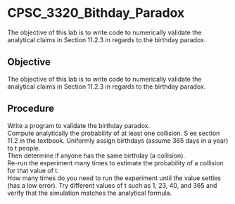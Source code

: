 # CPSC_3320_Bithday_Paradox
The objective of this lab is to write code to numerically validate the analytical claims in Section 11.2.3 in regards to the birthday paradox.


## Objective
The objective of this lab is to write code to numerically validate the analytical claims in Section 11.2.3 in regards to the birthday paradox.

## Procedure
Write a program to validate the birthday paradox.  
Compute analytically the probability of at least one collision.  S
ee section 11.2 in the textbook. Uniformly assign birthdays (assume 365 days in a year) to t people.  
Then determine if anyone has the same birthday (a collision).  
Re-run the experiment many times to estimate the probability of a collision for that value of t.  
How many times do you need to run the experiment until the value settles (has a low error). 
Try different values of t such as 1, 23, 40, and 365 and verify that the simulation matches the analytical formula.  